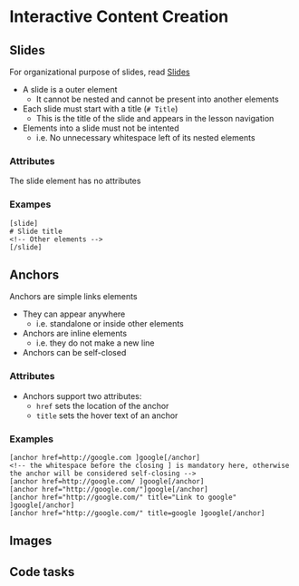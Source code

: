 # Interactive Content Creation

## Slides

For organizational purpose of slides, read [Slides](organizational_elements/slides)

- A slide is a outer element
    - It cannot be nested and cannot be present into another elements
- Each slide must start with a title (`# Title`)
    - This is the title of the slide and appears in the lesson navigation
- Elements into a slide must not be intented
    - i.e. No unnecessary whitespace left of its nested elements

### Attributes

The slide element has no attributes

### Exampes

```
[slide]
# Slide title
<!-- Other elements -->
[/slide]
```

## Anchors

Anchors are simple links elements

- They can appear anywhere
    - i.e. standalone or inside other elements
- Anchors are inline elements
    - i.e. they do not make a new line
- Anchors can be self-closed

### Attributes

- Anchors support two attributes:
    - `href` sets the location of the anchor
    - `title` sets the hover text of an anchor

### Examples

```
[anchor href=http://google.com ]google[/anchor]
<!-- the whitespace before the closing ] is mandatory here, otherwise the anchor will be considered self-closing -->
[anchor href=http://google.com/ ]google[/anchor]
[anchor href="http://google.com/"]google[/anchor]
[anchor href="http://google.com/" title="Link to google" ]google[/anchor]
[anchor href="http://google.com/" title=google ]google[/anchor]
```

## Images

## Code tasks